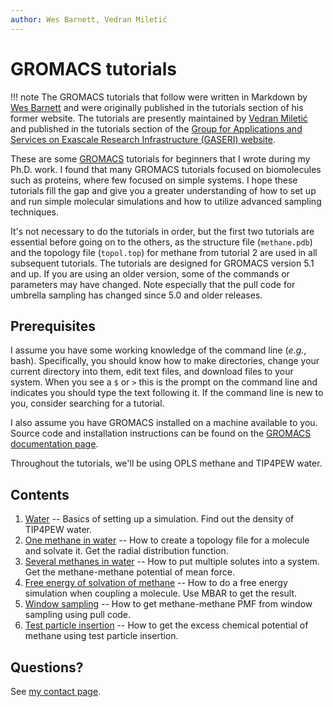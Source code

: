 ```yaml
---
author: Wes Barnett, Vedran Miletić
---
```


# GROMACS tutorials

!!! note
    The GROMACS tutorials that follow were written in Markdown by
    [Wes Barnett](https://github.com/wesbarnett) and were originally published
    in the tutorials section of his former website. The tutorials are presently
    maintained by [Vedran Miletić](https://vedran.miletic.net/) and published in
    the tutorials section of the [Group for Applications and Services on Exascale
    Research Infrastructure (GASERI) website](../../index.md).

These are some [GROMACS](https://www.gromacs.org/) tutorials for
beginners that I wrote during my Ph.D. work. I found that many GROMACS
tutorials focused on biomolecules such as proteins, where few focused
on simple systems. I hope these tutorials fill the gap and give you a
greater understanding of how to set up and run simple molecular
simulations and how to utilize advanced sampling techniques.

It's not necessary to do
the tutorials in order, but the first two tutorials are essential
before going on to the others, as the structure file (`methane.pdb`)
and the topology file (`topol.top`) for methane from tutorial 2 are used
in all subsequent tutorials. The tutorials are designed for GROMACS
version 5.1 and up. If you are using an older version, some of the
commands or parameters may have changed. Note especially that the pull
code for umbrella sampling has changed since 5.0 and older releases.

## Prerequisites

I assume you have some working knowledge of the command line (*e.g.*,
bash). Specifically, you should know how to make directories, change your current
directory into them, edit text files, and download files to your system. When
you see a `$` or `>` this is the prompt on the command line and
indicates you should type the text following it. If the command line
is new to you, consider searching for a tutorial.

I also assume you have GROMACS installed on a machine available to you. Source
code and installation instructions can be found on the [GROMACS documentation
page](https://manual.gromacs.org/).

Throughout the tutorials, we'll be using OPLS methane and TIP4PEW water.

## Contents

1. [Water](1-tip4pew-water/index.md) -- Basics of setting up a simulation. Find
   out the density of TIP4PEW water.
2. [One methane in water](2-methane-in-water/index.md) -- How to create a
   topology file for a molecule and solvate it. Get the radial distribution
   function.
3. [Several methanes in water](3-methanes-in-water/index.md) -- How to put
   multiple solutes into a system. Get the methane-methane potential of mean
   force.
4. [Free energy of solvation of methane](4-methane-fe/index.md) -- How to do a
   free energy simulation when coupling a molecule. Use MBAR to get the result.
5. [Window sampling](5-umbrella/index.md) -- How to get methane-methane PMF from
   window sampling using pull code.
6. [Test particle insertion](6-tpi/index.md) -- How to get the excess chemical
   potential of methane using test particle insertion.

## Questions?

See [my contact page](https://vedran.miletic.net/#contact).
